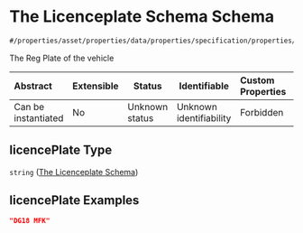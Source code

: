 # The Licenceplate Schema Schema

```txt
#/properties/asset/properties/data/properties/specification/properties/licencePlate#/properties/asset/properties/data/properties/specification/properties/licencePlate
```

The Reg Plate of the vehicle


| Abstract            | Extensible | Status         | Identifiable            | Custom Properties | Additional Properties | Access Restrictions | Defined In                                                                                          |
| :------------------ | ---------- | -------------- | ----------------------- | :---------------- | --------------------- | ------------------- | --------------------------------------------------------------------------------------------------- |
| Can be instantiated | No         | Unknown status | Unknown identifiability | Forbidden         | Allowed               | none                | [policy_transaction.schema.json\*](../../out/policy_transaction.schema.json "open original schema") |

## licencePlate Type

`string` ([The Licenceplate Schema](policy_transaction-properties-the-asset-schema-properties-the-data-schema-properties-the-specification-schema-properties-the-licenceplate-schema.md))

## licencePlate Examples

```json
"DG18 MFK"
```
